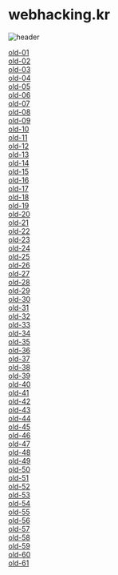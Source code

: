 # webhacking.kr
![header](https://capsule-render.vercel.app/api?type=soft&color=FFF&height=200&section=header&text=webhacking.kr&fontColor=212529&fontSize=70&animation=fadeIn)
<p align="left">
<a href="https://github.com/hackintoanetwork/webhacking.kr/blob/main/old-01.py">old-01</a><br>
<a href="https://github.com/hackintoanetwork/webhacking.kr/blob/main/old-02.py">old-02</a><br>
<a href="https://github.com/hackintoanetwork/webhacking.kr/blob/main/old-03.py">old-03</a><br>
<a href="https://github.com/hackintoanetwork/webhacking.kr/blob/main/old-04.py">old-04</a><br>
<a href="https://github.com/hackintoanetwork/webhacking.kr/blob/main/old-05.py">old-05</a><br>
<a href="https://github.com/hackintoanetwork/webhacking.kr/blob/main/old-06.py">old-06</a><br>
<a href="https://github.com/hackintoanetwork/webhacking.kr/blob/main/old-07.py">old-07</a><br>
<a href="https://github.com/hackintoanetwork/webhacking.kr/blob/main/old-08.py">old-08</a><br>
<a href="https://github.com/hackintoanetwork/webhacking.kr/blob/main/old-09.py">old-09</a><br>
<a href="https://github.com/hackintoanetwork/webhacking.kr/blob/main/old-10.py">old-10</a><br>
<a href="https://github.com/hackintoanetwork/webhacking.kr/blob/main/old-11.py">old-11</a><br>
<a href="https://github.com/hackintoanetwork/webhacking.kr/blob/main/old-12.py">old-12</a><br>
<a href="https://github.com/hackintoanetwork/webhacking.kr/blob/main/old-13.py">old-13</a><br>
<a href="https://github.com/hackintoanetwork/webhacking.kr/blob/main/old-14.py">old-14</a><br>
<a href="https://github.com/hackintoanetwork/webhacking.kr/blob/main/old-15.py">old-15</a><br>
<a href="https://github.com/hackintoanetwork/webhacking.kr/blob/main/old-16.py">old-16</a><br>
<a href="https://github.com/hackintoanetwork/webhacking.kr/blob/main/old-17.py">old-17</a><br>
<a href="https://github.com/hackintoanetwork/webhacking.kr/blob/main/old-18.py">old-18</a><br>
<a href="https://github.com/hackintoanetwork/webhacking.kr/blob/main/old-19.py">old-19</a><br>
<a href="https://github.com/hackintoanetwork/webhacking.kr/blob/main/old-20.py">old-20</a><br>
<a href="https://github.com/hackintoanetwork/webhacking.kr/blob/main/old-21.py">old-21</a><br>
<a href="https://github.com/hackintoanetwork/webhacking.kr/blob/main/old-22.py">old-22</a><br>
<a href="https://github.com/hackintoanetwork/webhacking.kr/blob/main/old-23.py">old-23</a><br>
<a href="https://github.com/hackintoanetwork/webhacking.kr/blob/main/old-24.py">old-24</a><br>
<a href="https://github.com/hackintoanetwork/webhacking.kr/blob/main/old-25.py">old-25</a><br>
<a href="https://github.com/hackintoanetwork/webhacking.kr/blob/main/old-26.py">old-26</a><br>
<a href="https://github.com/hackintoanetwork/webhacking.kr/blob/main/old-27.py">old-27</a><br>
<a href="https://github.com/hackintoanetwork/webhacking.kr/blob/main/old-28.py">old-28</a><br>
<a href="https://github.com/hackintoanetwork/webhacking.kr/blob/main/old-29.py">old-29</a><br>
<a href="https://github.com/hackintoanetwork/webhacking.kr/blob/main/old-30.py">old-30</a><br>
<a href="https://github.com/hackintoanetwork/webhacking.kr/blob/main/old-31.py">old-31</a><br>
<a href="https://github.com/hackintoanetwork/webhacking.kr/blob/main/old-32.py">old-32</a><br>
<a href="https://github.com/hackintoanetwork/webhacking.kr/blob/main/old-33.py">old-33</a><br>
<a href="https://github.com/hackintoanetwork/webhacking.kr/blob/main/old-34.py">old-34</a><br>
<a href="https://github.com/hackintoanetwork/webhacking.kr/blob/main/old-35.py">old-35</a><br>
<a href="https://github.com/hackintoanetwork/webhacking.kr/blob/main/old-36.py">old-36</a><br>
<a href="https://github.com/hackintoanetwork/webhacking.kr/blob/main/old-37.py">old-37</a><br>
<a href="https://github.com/hackintoanetwork/webhacking.kr/blob/main/old-38.py">old-38</a><br>
<a href="https://github.com/hackintoanetwork/webhacking.kr/blob/main/old-39.py">old-39</a><br>
<a href="https://github.com/hackintoanetwork/webhacking.kr/blob/main/old-40.py">old-40</a><br>
<a href="https://github.com/hackintoanetwork/webhacking.kr/blob/main/old-41.py">old-41</a><br>
<a href="https://github.com/hackintoanetwork/webhacking.kr/blob/main/old-42.py">old-42</a><br>
<a href="https://github.com/hackintoanetwork/webhacking.kr/blob/main/old-43.py">old-43</a><br>
<a href="https://github.com/hackintoanetwork/webhacking.kr/blob/main/old-44.py">old-44</a><br>
<a href="https://github.com/hackintoanetwork/webhacking.kr/blob/main/old-45.py">old-45</a><br>
<a href="https://github.com/hackintoanetwork/webhacking.kr/blob/main/old-46.py">old-46</a><br>
<a href="https://github.com/hackintoanetwork/webhacking.kr/blob/main/old-47.py">old-47</a><br>
<a href="https://github.com/hackintoanetwork/webhacking.kr/blob/main/old-48.py">old-48</a><br>
<a href="https://github.com/hackintoanetwork/webhacking.kr/blob/main/old-49.py">old-49</a><br>
<a href="https://github.com/hackintoanetwork/webhacking.kr/blob/main/old-50.py">old-50</a><br>
<a href="https://github.com/hackintoanetwork/webhacking.kr/blob/main/old-51.py">old-51</a><br>
<a href="https://github.com/hackintoanetwork/webhacking.kr/blob/main/old-52.py">old-52</a><br>
<a href="https://github.com/hackintoanetwork/webhacking.kr/blob/main/old-53.py">old-53</a><br>
<a href="https://github.com/hackintoanetwork/webhacking.kr/blob/main/old-54.py">old-54</a><br>
<a href="https://github.com/hackintoanetwork/webhacking.kr/blob/main/old-55.py">old-55</a><br>
<a href="https://github.com/hackintoanetwork/webhacking.kr/blob/main/old-56.py">old-56</a><br>
<a href="https://github.com/hackintoanetwork/webhacking.kr/blob/main/old-57.py">old-57</a><br>
<a href="https://github.com/hackintoanetwork/webhacking.kr/blob/main/old-58.py">old-58</a><br>
<a href="https://github.com/hackintoanetwork/webhacking.kr/blob/main/old-59.py">old-59</a><br>
<a href="https://github.com/hackintoanetwork/webhacking.kr/blob/main/old-60.py">old-60</a><br>
<a href="https://github.com/hackintoanetwork/webhacking.kr/blob/main/old-61.py">old-61</a><br>
  
